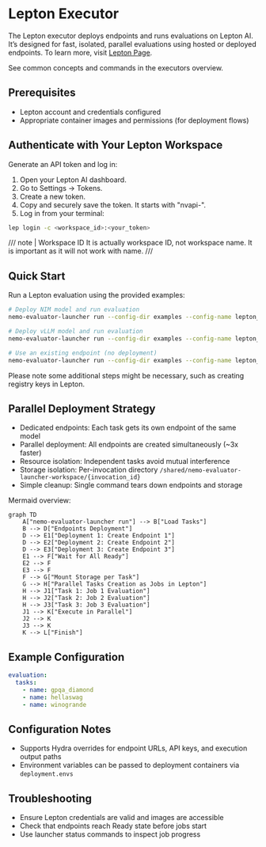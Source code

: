 # Lepton Executor

The Lepton executor deploys endpoints and runs evaluations on Lepton AI. It’s designed for fast, isolated, parallel evaluations using hosted or deployed endpoints. To learn more, visit [Lepton Page](https://www.nvidia.com/en-us/data-center/dgx-cloud-lepton/).


See common concepts and commands in the executors overview.

## Prerequisites
- Lepton account and credentials configured
- Appropriate container images and permissions (for deployment flows)

## Authenticate with Your Lepton Workspace
Generate an API token and log in:
1. Open your Lepton AI dashboard.
2. Go to Settings → Tokens.
3. Create a new token.
4. Copy and securely save the token. It starts with "nvapi-".
5. Log in from your terminal:
```bash
lep login -c <workspace_id>:<your_token>
```

/// note | Workspace ID
It is actually workspace ID, not workspace name. It is important as it will not work with name.
///

## Quick Start
Run a Lepton evaluation using the provided examples:
```bash
# Deploy NIM model and run evaluation
nemo-evaluator-launcher run --config-dir examples --config-name lepton_nim_llama_3_1_8b_instruct

# Deploy vLLM model and run evaluation
nemo-evaluator-launcher run --config-dir examples --config-name lepton_vllm_llama_3_1_8b_instruct

# Use an existing endpoint (no deployment)
nemo-evaluator-launcher run --config-dir examples --config-name lepton_none_llama_3_1_8b_instruct
```

Please note some additional steps might be necessary, such as creating registry keys in Lepton.

## Parallel Deployment Strategy
- Dedicated endpoints: Each task gets its own endpoint of the same model
- Parallel deployment: All endpoints are created simultaneously (~3x faster)
- Resource isolation: Independent tasks avoid mutual interference
- Storage isolation: Per-invocation directory `/shared/nemo-evaluator-launcher-workspace/{invocation_id}`
- Simple cleanup: Single command tears down endpoints and storage

Mermaid overview:
```{mermaid}
graph TD
    A["nemo-evaluator-launcher run"] --> B["Load Tasks"]
    B --> D["Endpoints Deployment"]
    D --> E1["Deployment 1: Create Endpoint 1"]
    D --> E2["Deployment 2: Create Endpoint 2"]
    D --> E3["Deployment 3: Create Endpoint 3"]
    E1 --> F["Wait for All Ready"]
    E2 --> F
    E3 --> F
    F --> G["Mount Storage per Task"]
    G --> H["Parallel Tasks Creation as Jobs in Lepton"]
    H --> J1["Task 1: Job 1 Evaluation"]
    H --> J2["Task 2: Job 2 Evaluation"]
    H --> J3["Task 3: Job 3 Evaluation"]
    J1 --> K["Execute in Parallel"]
    J2 --> K
    J3 --> K
    K --> L["Finish"]
```

## Example Configuration
```yaml
evaluation:
  tasks:
    - name: gpqa_diamond
    - name: hellaswag
    - name: winogrande
```

## Configuration Notes
- Supports Hydra overrides for endpoint URLs, API keys, and execution output paths
- Environment variables can be passed to deployment containers via `deployment.envs`

## Troubleshooting
- Ensure Lepton credentials are valid and images are accessible
- Check that endpoints reach Ready state before jobs start
- Use launcher status commands to inspect job progress
